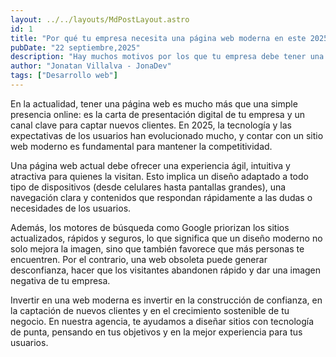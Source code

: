 ```yaml
---
layout: ../../layouts/MdPostLayout.astro
id: 1
title: "Por qué tu empresa necesita una página web moderna en este 2025"
pubDate: "22 septiembre,2025"
description: "Hay muchos motivos por los que tu empresa debe tener una pagina web moderna actualmente. En este post te contamos todo lo que tenes que saber"
author: "Jonatan Villalva - JonaDev"
tags: ["Desarrollo web"]
---
```


<div class="prose prose-lg max-w-4xl mx-auto px-4 py-8 text-gray-800">

<p class="mb-4 text-white">
En la actualidad, tener una página web es mucho más que una simple presencia online: es la carta de presentación digital de tu empresa y un canal clave para captar nuevos clientes. En 2025, la tecnología y las expectativas de los usuarios han evolucionado mucho, y contar con un sitio web moderno es fundamental para mantener la competitividad.
</p>
<p class="mb-4 text-white">
Una página web actual debe ofrecer una experiencia ágil, intuitiva y atractiva para quienes la visitan. Esto implica un diseño adaptado a todo tipo de dispositivos (desde celulares hasta pantallas grandes), una navegación clara y contenidos que respondan rápidamente a las dudas o necesidades de los usuarios.
</p>
<p class="mb-4 text-white">
Además, los motores de búsqueda como Google priorizan los sitios actualizados, rápidos y seguros, lo que significa que un diseño moderno no solo mejora la imagen, sino que también favorece que más personas te encuentren. Por el contrario, una web obsoleta puede generar desconfianza, hacer que los visitantes abandonen rápido y dar una imagen negativa de tu empresa.
</p>
<p class="mb-4 text-white">
Invertir en una web moderna es invertir en la construcción de confianza, en la captación de nuevos clientes y en el crecimiento sostenible de tu negocio. En nuestra agencia, te ayudamos a diseñar sitios con tecnología de punta, pensando en tus objetivos y en la mejor experiencia para tus usuarios.
</p>
</div>
